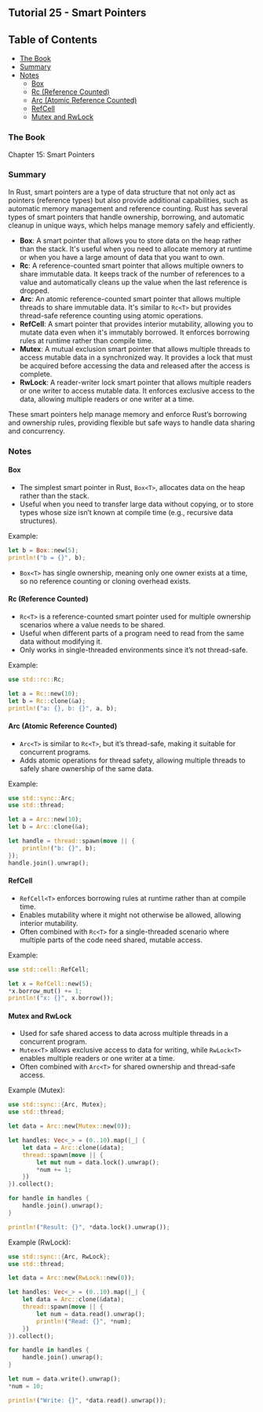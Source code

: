 ## Tutorial 25 - Smart Pointers

## Table of Contents

<!-- vim-markdown-toc GFM -->

* [The Book](#the-book)
* [Summary](#summary)
* [Notes](#notes)
    * [Box<T>](#boxt)
    * [Rc<T> (Reference Counted)](#rct-reference-counted)
    * [Arc<T> (Atomic Reference Counted)](#arct-atomic-reference-counted)
    * [RefCell<T>](#refcellt)
    * [Mutex<T> and RwLock<T>](#mutext-and-rwlockt)

<!-- vim-markdown-toc -->

### The Book

Chapter 15: Smart Pointers

### Summary

In Rust, smart pointers are a type of data structure that not only act as pointers (reference types) but also provide additional capabilities, such as automatic memory management and reference counting. Rust has several types of smart pointers that handle ownership, borrowing, and automatic cleanup in unique ways, which helps manage memory safely and efficiently.

- **Box<T>**: A smart pointer that allows you to store data on the heap rather than the stack. It's useful when you need to allocate memory at runtime or when you have a large amount of data that you want to own.
- **Rc<T>**: A reference-counted smart pointer that allows multiple owners to share immutable data. It keeps track of the number of references to a value and automatically cleans up the value when the last reference is dropped.
- **Arc<T>**: An atomic reference-counted smart pointer that allows multiple threads to share immutable data. It's similar to `Rc<T>` but provides thread-safe reference counting using atomic operations.
- **RefCell<T>**: A smart pointer that provides interior mutability, allowing you to mutate data even when it's immutably borrowed. It enforces borrowing rules at runtime rather than compile time.
- **Mutex<T>**: A mutual exclusion smart pointer that allows multiple threads to access mutable data in a synchronized way. It provides a lock that must be acquired before accessing the data and released after the access is complete.
- **RwLock<T>**: A reader-writer lock smart pointer that allows multiple readers or one writer to access mutable data. It enforces exclusive access to the data, allowing multiple readers or one writer at a time.

These smart pointers help manage memory and enforce Rust’s borrowing and ownership rules, providing flexible but safe ways to handle data sharing and concurrency.

### Notes

#### Box<T>

- The simplest smart pointer in Rust, `Box<T>`, allocates data on the heap rather than the stack.
- Useful when you need to transfer large data without copying, or to store types whose size isn’t known at compile time (e.g., recursive data structures).

Example:

```rust
let b = Box::new(5);
println!("b = {}", b);
```

- `Box<T>` has single ownership, meaning only one owner exists at a time, so no reference counting or cloning overhead exists.

#### Rc<T> (Reference Counted)

- `Rc<T>` is a reference-counted smart pointer used for multiple ownership scenarios where a value needs to be shared.
- Useful when different parts of a program need to read from the same data without modifying it.
- Only works in single-threaded environments since it’s not thread-safe.

Example:

```rust
use std::rc::Rc;

let a = Rc::new(10);
let b = Rc::clone(&a);
println!("a: {}, b: {}", a, b);
```

#### Arc<T> (Atomic Reference Counted)

- `Arc<T>` is similar to `Rc<T>`, but it’s thread-safe, making it suitable for concurrent programs.
- Adds atomic operations for thread safety, allowing multiple threads to safely share ownership of the same data.

Example:

```rust
use std::sync::Arc;
use std::thread;

let a = Arc::new(10);
let b = Arc::clone(&a);

let handle = thread::spawn(move || {
    println!("b: {}", b);
});
handle.join().unwrap();
```

#### RefCell<T>

- `RefCell<T>` enforces borrowing rules at runtime rather than at compile time.
- Enables mutability where it might not otherwise be allowed, allowing interior mutability.
- Often combined with `Rc<T>` for a single-threaded scenario where multiple parts of the code need shared, mutable access.

Example:

```rust
use std::cell::RefCell;

let x = RefCell::new(5);
*x.borrow_mut() += 1;
println!("x: {}", x.borrow());
```

#### Mutex<T> and RwLock<T>

- Used for safe shared access to data across multiple threads in a concurrent program.
- `Mutex<T>` allows exclusive access to data for writing, while `RwLock<T>` enables multiple readers or one writer at a time.
- Often combined with `Arc<T>` for shared ownership and thread-safe access.

Example (Mutex):

```rust
use std::sync::{Arc, Mutex};
use std::thread;

let data = Arc::new(Mutex::new(0));

let handles: Vec<_> = (0..10).map(|_| {
    let data = Arc::clone(&data);
    thread::spawn(move || {
        let mut num = data.lock().unwrap();
        *num += 1;
    })
}).collect();

for handle in handles {
    handle.join().unwrap();
}

println!("Result: {}", *data.lock().unwrap());
```

Example (RwLock):

```rust
use std::sync::{Arc, RwLock};
use std::thread;

let data = Arc::new(RwLock::new(0));

let handles: Vec<_> = (0..10).map(|_| {
    let data = Arc::clone(&data);
    thread::spawn(move || {
        let num = data.read().unwrap();
        println!("Read: {}", *num);
    })
}).collect();

for handle in handles {
    handle.join().unwrap();
}

let num = data.write().unwrap();
*num = 10;

println!("Write: {}", *data.read().unwrap());
```
